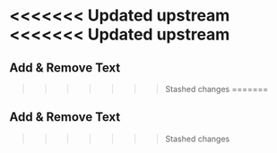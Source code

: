 <<<<<<< Updated upstream
<<<<<<< Updated upstream
=======
## __Add & Remove Text__ ##
>>>>>>> Stashed changes
=======
## __Add & Remove Text__ ##
>>>>>>> Stashed changes
